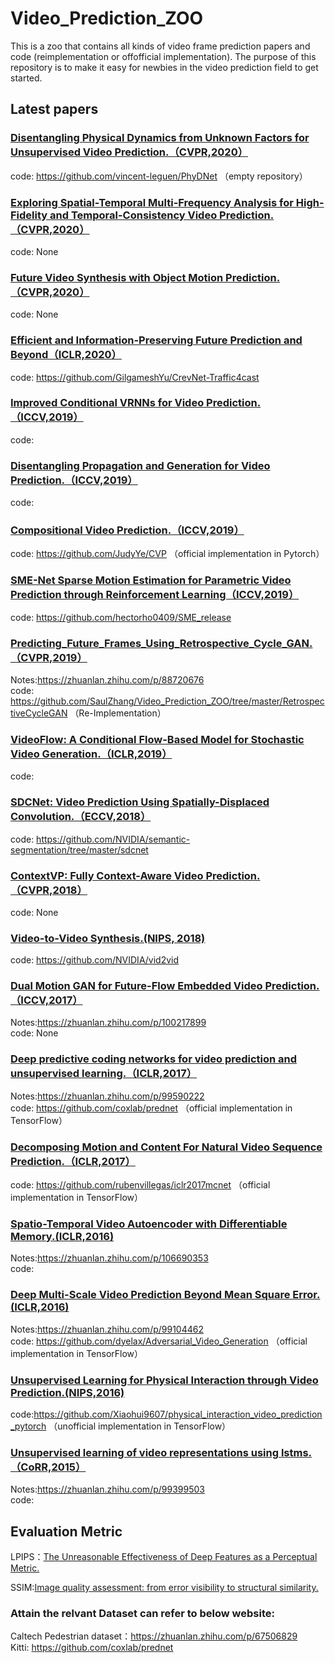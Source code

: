 # Video_Prediction_ZOO

This is a zoo that contains all kinds of video frame prediction papers and code (reimplementation or offofficial implementation). The purpose of this repository is to make it easy for newbies in the video prediction field to get started.

## Latest papers

### [Disentangling Physical Dynamics from Unknown Factors for Unsupervised Video Prediction.（CVPR,2020）](https://arxiv.org/abs/2003.01460)
code: https://github.com/vincent-leguen/PhyDNet （empty repository）<br>

### [Exploring Spatial-Temporal Multi-Frequency Analysis for High-Fidelity and Temporal-Consistency Video Prediction.（CVPR,2020）](https://arxiv.org/abs/2002.09905)
code: None<br>

### [Future Video Synthesis with Object Motion Prediction.（CVPR,2020）](https://arxiv.org/abs/2004.00542)
code: None<br>

### [Efficient and Information-Preserving Future Prediction and Beyond（ICLR,2020）](https://openreview.net/pdf?id=B1eY_pVYvB)
code: https://github.com/GilgameshYu/CrevNet-Traffic4cast <br>

### [Improved Conditional VRNNs for Video Prediction.（ICCV,2019）](http://openaccess.thecvf.com/content_ICCV_2019/papers/Castrejon_Improved_Conditional_VRNNs_for_Video_Prediction_ICCV_2019_paper.pdf)
code:  <br>

### [Disentangling Propagation and Generation for Video Prediction.（ICCV,2019）](http://openaccess.thecvf.com/content_ICCV_2019/papers/Gao_Disentangling_Propagation_and_Generation_for_Video_Prediction_ICCV_2019_paper.pdf)
code:  <br>

### [Compositional Video Prediction.（ICCV,2019）](http://openaccess.thecvf.com/content_ICCV_2019/papers/Ye_Compositional_Video_Prediction_ICCV_2019_paper.pdf)
code: https://github.com/JudyYe/CVP （official implementation in Pytorch）<br>

### [SME-Net Sparse Motion Estimation for Parametric Video Prediction through Reinforcement Learning（ICCV,2019）](http://openaccess.thecvf.com/content_ICCV_2019/papers/Ho_SME-Net_Sparse_Motion_Estimation_for_Parametric_Video_Prediction_Through_Reinforcement_ICCV_2019_paper.pdf)
code:  https://github.com/hectorho0409/SME_release <br>

### [Predicting_Future_Frames_Using_Retrospective_Cycle_GAN.（CVPR,2019）](http://openaccess.thecvf.com/content_CVPR_2019/papers/Kwon_Predicting_Future_Frames_Using_Retrospective_Cycle_GAN_CVPR_2019_paper.pdf)
Notes:https://zhuanlan.zhihu.com/p/88720676<br>
code: https://github.com/SaulZhang/Video_Prediction_ZOO/tree/master/RetrospectiveCycleGAN （Re-Implementation）<br>

### [VideoFlow: A Conditional Flow-Based Model for Stochastic Video Generation.（ICLR,2019）](https://arxiv.org/abs/1903.01434)
code: <br>

### [SDCNet: Video Prediction Using Spatially-Displaced Convolution.（ECCV,2018）](https://arxiv.org/abs/1811.00684)
code: https://github.com/NVIDIA/semantic-segmentation/tree/master/sdcnet <br>

### [ContextVP: Fully Context-Aware Video Prediction.（CVPR,2018）](http://openaccess.thecvf.com/content_ECCV_2018/papers/Wonmin_Byeon_ContextVP_Fully_Context-Aware_ECCV_2018_paper.pdf)
code: None<br>

### [Video-to-Video Synthesis.(NIPS, 2018)](https://arxiv.org/abs/1808.06601)
code: https://github.com/NVIDIA/vid2vid <br>

### [Dual Motion GAN for Future-Flow Embedded Video Prediction.（ICCV,2017）](1708.00284.pdf)
Notes:https://zhuanlan.zhihu.com/p/100217899<br>
code: None<br>

### [Deep predictive coding networks for video prediction and unsupervised learning.（ICLR,2017）](https://arxiv.org/pdf/1605.08104.pdf)
Notes:https://zhuanlan.zhihu.com/p/99590222<br>
code: https://github.com/coxlab/prednet （official implementation in TensorFlow）<br>

### [Decomposing Motion and Content For Natural Video Sequence Prediction.（ICLR,2017）](https://arxiv.org/abs/1706.08033)
code: https://github.com/rubenvillegas/iclr2017mcnet （official implementation in TensorFlow）<br>

### [Spatio-Temporal Video Autoencoder with Differentiable Memory.(ICLR,2016)](https://arxiv.org/abs/1511.06309)
Notes:https://zhuanlan.zhihu.com/p/106690353<br>
code: <br>

### [Deep Multi-Scale Video Prediction Beyond Mean Square Error.(ICLR,2016)](https://arxiv.org/abs/1511.05440)
Notes:https://zhuanlan.zhihu.com/p/99104462<br>
code: https://github.com/dyelax/Adversarial_Video_Generation （official implementation in TensorFlow）<br>

### [Unsupervised Learning for Physical Interaction through Video Prediction.(NIPS,2016)](https://arxiv.org/abs/1605.07157)
code:https://github.com/Xiaohui9607/physical_interaction_video_prediction_pytorch （unofficial implementation in TensorFlow）<br>

### [Unsupervised learning of video representations using lstms.（CoRR,2015）](https://arxiv.org/abs/1502.04681)
Notes:https://zhuanlan.zhihu.com/p/99399503<br>
code: <br>


## Evaluation Metric
LPIPS：[The Unreasonable Effectiveness of Deep Features as a Perceptual Metric.](https://arxiv.org/abs/1801.03924)

SSIM:[Image quality assessment: from error visibility to structural similarity.](https://www.cns.nyu.edu/pub/lcv/wang03-preprint.pdf)

###  Attain the relvant Dataset can refer to below website:
Caltech Pedestrian dataset：https://zhuanlan.zhihu.com/p/67506829<br>
Kitti: https://github.com/coxlab/prednet
